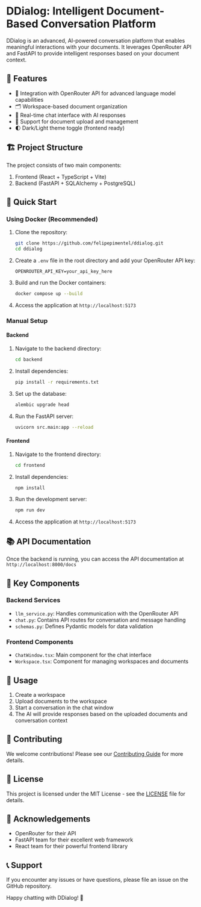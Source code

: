 # DDialog: Intelligent Document-Based Conversation Platform

DDialog is an advanced, AI-powered conversation platform that enables meaningful interactions with your documents. It leverages OpenRouter API and FastAPI to provide intelligent responses based on your document context.

## 🌟 Features

- 🧠 Integration with OpenRouter API for advanced language model capabilities
- 🗂️ Workspace-based document organization
- 💬 Real-time chat interface with AI responses
- 📄 Support for document upload and management
- 🌓 Dark/Light theme toggle (frontend ready)

## 🏗️ Project Structure

The project consists of two main components:

1. Frontend (React + TypeScript + Vite)
2. Backend (FastAPI + SQLAlchemy + PostgreSQL)

## 🚀 Quick Start

### Using Docker (Recommended)

1. Clone the repository:

   ```bash
   git clone https://github.com/felipepimentel/ddialog.git
   cd ddialog
   ```

2. Create a `.env` file in the root directory and add your OpenRouter API key:

   ```env
   OPENROUTER_API_KEY=your_api_key_here
   ```

3. Build and run the Docker containers:

   ```bash
   docker compose up --build
   ```

4. Access the application at `http://localhost:5173`

### Manual Setup

#### Backend

1. Navigate to the backend directory:

   ```bash
   cd backend
   ```

2. Install dependencies:

   ```bash
   pip install -r requirements.txt
   ```

3. Set up the database:

   ```bash
   alembic upgrade head
   ```

4. Run the FastAPI server:

   ```bash
   uvicorn src.main:app --reload
   ```

#### Frontend

1. Navigate to the frontend directory:

   ```bash
   cd frontend
   ```

2. Install dependencies:

   ```bash
   npm install
   ```

3. Run the development server:

   ```bash
   npm run dev
   ```

4. Access the application at `http://localhost:5173`

## 📚 API Documentation

Once the backend is running, you can access the API documentation at `http://localhost:8000/docs`

## 🧪 Key Components

### Backend Services

- `llm_service.py`: Handles communication with the OpenRouter API
- `chat.py`: Contains API routes for conversation and message handling
- `schemas.py`: Defines Pydantic models for data validation

### Frontend Components

- `ChatWindow.tsx`: Main component for the chat interface
- `Workspace.tsx`: Component for managing workspaces and documents

## 📝 Usage

1. Create a workspace
2. Upload documents to the workspace
3. Start a conversation in the chat window
4. The AI will provide responses based on the uploaded documents and conversation context

## 🤝 Contributing

We welcome contributions! Please see our [Contributing Guide](CONTRIBUTING.md) for more details.

## 📄 License

This project is licensed under the MIT License - see the [LICENSE](LICENSE) file for details.

## 🙏 Acknowledgements

- OpenRouter for their API
- FastAPI team for their excellent web framework
- React team for their powerful frontend library

## 📞 Support

If you encounter any issues or have questions, please file an issue on the GitHub repository.

Happy chatting with DDialog! 🚀
